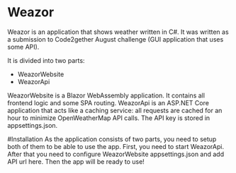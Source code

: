 # Weazor
Weazor is an application that shows weather written in C#. It was written as a submission to Code2gether August challenge (GUI application that uses some API).

It is divided into two parts:
- WeazorWebsite
- WeazorApi

WeazorWebsite is a Blazor WebAssembly application. It contains all frontend logic and some SPA routing.
WeazorApi is an ASP.NET Core application that acts like a caching service: all requests are cached for an hour to minimize OpenWeatherMap API calls. 
The API key is stored in appsettings.json.

#Installation
As the application consists of two parts, you need to setup both of them to be able to use the app. 
First, you need to start WeazorApi.
After that you need to configure WeazorWebsite appsettings.json and add API url here. Then the app will be ready to use!
